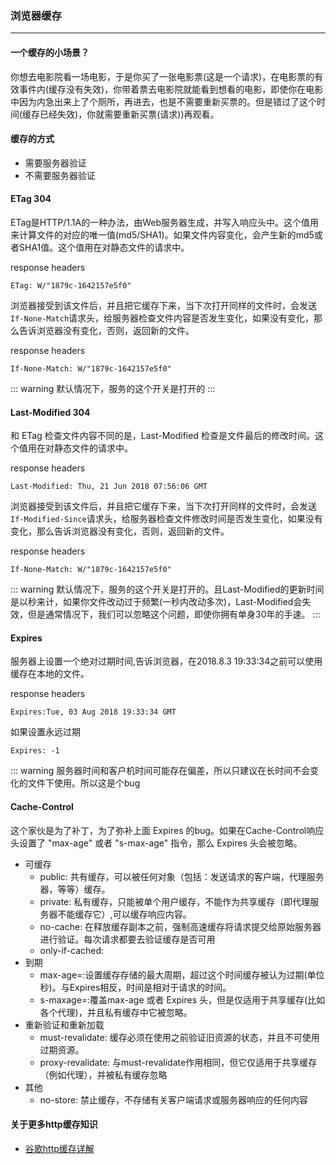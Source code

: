 ### 浏览器缓存
-------

#### 一个缓存的小场景？
你想去电影院看一场电影，于是你买了一张电影票(这是一个请求)，在电影票的有效事件内(缓存没有失效)，你带着票去电影院就能看到想看的电影，即使你在电影中因为内急出来上了个厕所，再进去，也是不需要重新买票的。但是错过了这个时间(缓存已经失效)，你就需要重新买票(请求))再观看。


#### 缓存的方式
* 需要服务器验证
* 不需要服务器验证 

#### ETag 304
ETag是HTTP/1.1A的一种办法，由Web服务器生成，并写入响应头中。这个值用来计算文件的对应的唯一值(md5/SHA1)。如果文件内容变化，会产生新的md5或者SHA1值。这个值用在对静态文件的请求中。

response headers
```
ETag: W/"1879c-1642157e5f0"
```

浏览器接受到该文件后，并且把它缓存下来，当下次打开同样的文件时，会发送`If-None-Match`请求头，给服务器检查文件内容是否发生变化，如果没有变化，那么告诉浏览器没有变化，否则，返回新的文件。

response headers
```
If-None-Match: W/"1879c-1642157e5f0"
```

::: warning
默认情况下，服务的这个开关是打开的
:::

#### Last-Modified 304

和 ETag 检查文件内容不同的是，Last-Modified 检查是文件最后的修改时间。这个值用在对静态文件的请求中。

response headers
```
Last-Modified: Thu, 21 Jun 2018 07:56:06 GMT
```

浏览器接受到该文件后，并且把它缓存下来，当下次打开同样的文件时，会发送`If-Modified-Since`请求头，给服务器检查文件修改时间是否发生变化，如果没有变化，那么告诉浏览器没有变化，否则，返回新的文件。

response headers
```
If-None-Match: W/"1879c-1642157e5f0"
```

::: warning
默认情况下，服务的这个开关是打开的。且Last-Modified的更新时间是以秒来计，如果你文件改动过于频繁(一秒内改动多次)，Last-Modified会失效，但是通常情况下，我们可以忽略这个问题，即使你拥有单身30年的手速。
:::

#### Expires
服务器上设置一个绝对过期时间,告诉浏览器，在2018.8.3 19:33:34之前可以使用缓存在本地的文件。

response headers
```
Expires:Tue, 03 Aug 2018 19:33:34 GMT
```
如果设置永远过期
```
Expires: -1
```

::: warning
服务器时间和客户机时间可能存在偏差，所以只建议在长时间不会变化的文件下使用。所以这是个bug


#### Cache-Control
这个家伙是为了补丁，为了弥补上面 Expires 的bug。如果在Cache-Control响应头设置了 "max-age" 或者 "s-max-age" 指令，那么 Expires 头会被忽略。

* 可缓存
    * public: 共有缓存，可以被任何对象（包括：发送请求的客户端，代理服务器，等等）缓存。
    * private: 私有缓存，只能被单个用户缓存，不能作为共享缓存（即代理服务器不能缓存它）,可以缓存响应内容。
    * no-cache: 在释放缓存副本之前，强制高速缓存将请求提交给原始服务器进行验证。每次请求都要去验证缓存是否可用
    * only-if-cached: 
* 到期
    * max-age=<seconds>:设置缓存存储的最大周期，超过这个时间缓存被认为过期(单位秒)。与Expires相反，时间是相对于请求的时间。
    * s-maxage=<seconds>:覆盖max-age 或者 Expires 头，但是仅适用于共享缓存(比如各个代理)，并且私有缓存中它被忽略。
* 重新验证和重新加载
    * must-revalidate: 缓存必须在使用之前验证旧资源的状态，并且不可使用过期资源。
    * proxy-revalidate: 与must-revalidate作用相同，但它仅适用于共享缓存（例如代理），并被私有缓存忽略
* 其他
    * no-store: 禁止缓存，不存储有关客户端请求或服务器响应的任何内容


#### 关于更多http缓存知识

* [谷歌http缓存详解](https://developers.google.com/web/fundamentals/performance/optimizing-content-efficiency/http-caching) 